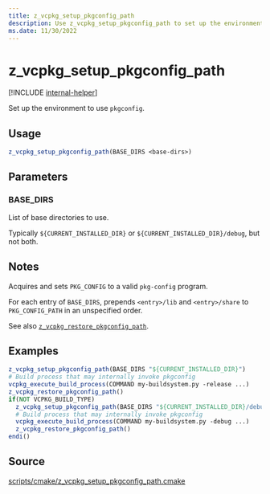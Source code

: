 ```yaml
---
title: z_vcpkg_setup_pkgconfig_path
description: Use z_vcpkg_setup_pkgconfig_path to set up the environment to use pkgconfig.
ms.date: 11/30/2022
---
```

# z_vcpkg_setup_pkgconfig_path

[!INCLUDE [internal-helper](../../../../includes/internal-helper.md)]

Set up the environment to use `pkgconfig`.

## Usage

```cmake
z_vcpkg_setup_pkgconfig_path(BASE_DIRS <base-dirs>)
```

## Parameters

### BASE_DIRS

List of base directories to use.

Typically `${CURRENT_INSTALLED_DIR}` or `${CURRENT_INSTALLED_DIR}/debug`, but not both.

## Notes

Acquires and sets `PKG_CONFIG` to a valid `pkg-config` program.

For each entry of `BASE_DIRS`, prepends `<entry>/lib` and `<entry>/share` to `PKG_CONFIG_PATH` in an unspecified order.

See also [`z_vcpkg_restore_pkgconfig_path`](z_vcpkg_restore_pkgconfig_path.md).

## Examples

```cmake
z_vcpkg_setup_pkgconfig_path(BASE_DIRS "${CURRENT_INSTALLED_DIR}")
# Build process that may internally invoke pkgconfig
vcpkg_execute_build_process(COMMAND my-buildsystem.py -release ...)
z_vcpkg_restore_pkgconfig_path()
if(NOT VCPKG_BUILD_TYPE)
  z_vcpkg_setup_pkgconfig_path(BASE_DIRS "${CURRENT_INSTALLED_DIR}/debug")
  # Build process that may internally invoke pkgconfig
  vcpkg_execute_build_process(COMMAND my-buildsystem.py -debug ...)
  z_vcpkg_restore_pkgconfig_path()
endi()
```

## Source

[scripts/cmake/z\_vcpkg\_setup\_pkgconfig\_path.cmake](https://github.com/Microsoft/vcpkg/blob/master/scripts/cmake/z_vcpkg_setup_pkgconfig_path.cmake)
